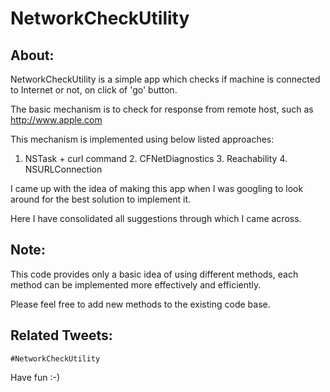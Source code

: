 NetworkCheckUtility
===================

About:
------
NetworkCheckUtility is a simple app which checks if machine is connected to Internet or not, on click of 'go' button.

The basic mechanism is to check for response from remote host, such as http://www.apple.com

This mechanism is implemented using below listed approaches:

  1.	NSTask + curl command
	2.	CFNetDiagnostics 
	3.	Reachability 
	4.	NSURLConnection

I came up with the idea of making this app when I was googling to look around for the best solution to implement it.

Here I have consolidated all suggestions through which I came across. 

Note:
-----
This code provides only a basic idea of using different methods, each method can be implemented more effectively and efficiently.

Please feel free to add new methods to the existing code base.

Related Tweets:
---------------

`#NetworkCheckUtility`

Have fun :-)

